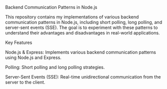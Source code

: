 Backend Communication Patterns in Node.js

This repository contains my implementations of various backend communication patterns in Node.js, including short polling, long polling, and server-sent events (SSE). The goal is to experiment with these patterns to understand their advantages and disadvantages in real-world applications.

Key Features

Node.js & Express: Implements various backend communication patterns using Node.js and Express.

Polling: Short polling and long polling strategies.

Server-Sent Events (SSE): Real-time unidirectional communication from the server to the client.